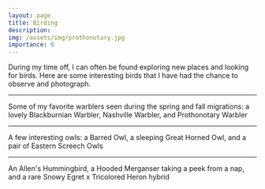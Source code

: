 ```yaml
---
layout: page
title: Birding
description: 
img: /assets/img/prothonotary.jpg
importance: 6
---
```


During my time off, I can often be found exploring new places and looking for birds. Here are some interesting birds that I have had the chance to observe and photograph.

<hr>

<div class="row">
    <div class="col-sm mt-3 mt-md-0">
        <img class="img-fluid rounded z-depth-1" src="{{ '/assets/img/blackburnian.jpg' | relative_url }}" alt="" title="Blackburnian Warbler"/>
    </div>
    <div class="col-sm mt-3 mt-md-0">
        <img class="img-fluid rounded z-depth-1" src="{{ '/assets/img/nashville.jpg' | relative_url }}" alt="" title="Nashville Warbler"/>
    </div>
    <div class="col-sm mt-3 mt-md-0">
        <img class="img-fluid rounded z-depth-1" src="{{ '/assets/img/prothonotary.jpg' | relative_url }}" alt="" title="Prothonotary Warbler"/>
    </div>
</div>
<div class="caption">
Some of my favorite warblers seen during the spring and fall migrations: a lovely Blackburnian Warbler, Nashville Warbler, and Prothonotary Warbler
</div>

<hr>

<div class="row">
    <div class="col-sm mt-3 mt-md-0">
        <img class="img-fluid rounded z-depth-1" src="{{ '/assets/img/barred.jpg' | relative_url }}" alt="" title="Barred Owl"/>
    </div>
    <div class="col-sm mt-3 mt-md-0">
        <img class="img-fluid rounded z-depth-1" src="{{ '/assets/img/great-horned.jpg' | relative_url }}" alt="" title="Great Horned Owl"/>
    </div>
    <div class="col-sm mt-3 mt-md-0">
        <img class="img-fluid rounded z-depth-1" src="{{ '/assets/img/screech.jpg' | relative_url }}" alt="" title="Eastern Screech Owls"/>
    </div>
</div>
<div class="caption">
A few interesting owls: a Barred Owl, a sleeping Great Horned Owl, and a pair of Eastern Screech Owls
</div>

<hr>

<div class="row">
    <div class="col-sm mt-3 mt-md-0">
        <img class="img-fluid rounded z-depth-1" src="{{ '/assets/img/allens-hummingbird.jpg' | relative_url }}" alt="" title="Allen's Hummingbird"/>
    </div>
    <div class="col-sm mt-3 mt-md-0">
        <img class="img-fluid rounded z-depth-1" src="{{ '/assets/img/hooded-merganser.jpg' | relative_url }}" alt="" title="Hooded Merganser"/>
    </div>
    <div class="col-sm mt-3 mt-md-0">
        <img class="img-fluid rounded z-depth-1" src="{{ '/assets/img/hybrid.jpg' | relative_url }}" alt="" title="Snowy Egret x Tricolored Heron"/>
    </div>
</div>
<div class="caption">
An Allen's Hummingbird, a Hooded Merganser taking a peek from a nap, and a rare Snowy Egret x Tricolored Heron hybrid
</div>

